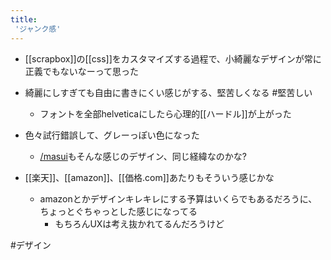 ```yaml
---
title:
 'ジャンク感'
---
```


- [[scrapbox]]の[[css]]をカスタマイズする過程で、小綺麗なデザインが常に正義でもないなーって思った
- 綺麗にしすぎても自由に書きにくい感じがする、堅苦しくなる #堅苦しい
    - フォントを全部helveticaにしたら心理的[[ハードル]]が上がった

- 色々試行錯誤して、グレーっぽい色になった
    - [/masui](https://scrapbox.io/masui)もそんな感じのデザイン、同じ経緯なのかな?

- [[楽天]]、[[amazon]]、[[価格.com]]あたりもそういう感じかな
    - amazonとかデザインキレキレにする予算はいくらでもあるだろうに、ちょっとぐちゃっとした感じになってる
        - もちろんUXは考え抜かれてるんだろうけど

#デザイン